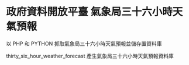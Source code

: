 # 政府資料開放平臺 氣象局三十六小時天氣預報
以 PHP 和 PYTHON 抓取氣象局三十六小時天氣預報並儲存置資料庫

thirty_six_hour_weather_forecast 產生氣象局三十六小時天氣預報資料庫